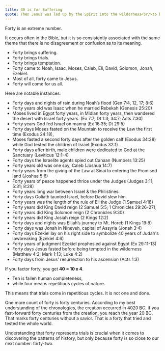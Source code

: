 ```yaml
---
title: 40 is for Suffering
quote: Then Jesus was led up by the Spirit into the wilderness<br/>to be tempted by the devil. And after fasting<br/>forty days and forty nights, he was hungry.<br/> - Matthew 4:1-2
---
```

Forty is an extreme number. 

It occurs often in the Bible, but it is so consistently associated with the same theme 
that there is no disagreement or confusion as to its meaning. 

  - Forty brings suffering. 
  - Forty brings trials. 
  - Forty brings temptation. 
  - Forty came to Noah, Isaac, Moses, Caleb, Eli, David, Solomon, Jonah, Ezekiel.
  - Most of all, forty came to Jesus. 
  - Forty will come for us all. 
  
Here are notable instances:

  - Forty days and nights of rain during Noah’s flood (Gen 7:4, 12, 17; 8:6)
  - Forty years old was Isaac when he married Rebekah (Genesis 25:20)
  - Moses lived in Egypt forty years, in Midian forty years, then wandered the desert with Israel forty years. (Ex 7:7; Dt 1:3; 34:7; Acts 7:30)
  - Forty years God fed Israel on manna (Ex 16:35; Dt 29:5)
  - Forty days Moses fasted on the Mountain to receive the Law the first time (Exodus 24:18), 
  - Moses fasted a second forty days after the golden calf (Exodus 34:28) while God tested the children of Israel (Exodus 32:1)
  - Forty days after birth, male children were dedicated to God at the Sanctuary (Leviticus 12:1-4)
  - Forty days the Israelite agents spied out Canaan (Numbers 13:25)
  - Forty years old was one spy, Caleb (Joshua 14:7)
  - Forty years from the giving of the Law at Sinai to entering the Promised land (Joshua 5:6)
  - Forty years of peace happened thrice under the Judges (Judges 3:11; 5:31; 8:28)
  - Forty years long war between Israel & the Philistines.
  - Forty days Goliath taunted Israel, before David slew him.
  - Forty years was the length of the rule of Eli the Judge (1 Samuel 4:18)
  - Forty years did King David reign (2 Samuel 5:5; 1 Chronicles 29:26-27), 
  - Forty years did King Solomon reign (2 Chronicles 9:30)
  - Forty years did King Josiah reign (2 Kings 12:2)
  - Forty days and nights was Elijah’s journey to Mt. Horeb (1 Kings 19:8)
  - Forty days was Jonah in Nineveh, capital of Assyria (Jonah 3:4)
  - Forty days Ezekiel lay on his right side to symbolize 40 years of Judah's lawbreaking (Ezekiel 4:6)
  - Forty years of judgment Ezekiel prophesied against Egypt (Ex 29:11-13)
  - Forty days Jesus fasted before being tempted in the wilderness (Matthew 4:2; Mark 1:13; Luke 4:2)
  - Forty days from Jesus’ resurrection to his ascension (Acts 1:3)

If you factor forty, you get **40 = 10 x 4**. 

  - Ten is fallen human completeness, 
  - while four means repetitious cycles of nature. 
  
This means that trials come in repetitious cycles. It is not one and done. 

One more count of forty is forty centuries. According to my best understanding of the chronologies,
the creation occurred in 4020 BC. If you fast-forward forty centuries from the creation, 
you reach the year 20 BC. That marks forty centuries without a savior. That is a forty that tried and
tested the whole world.

Understanding that forty represents trials is crucial when it comes to discovering the patterns of history, 
but only because forty is so close to our next number: forty-two.